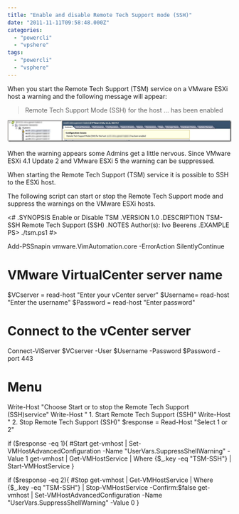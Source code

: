 ```yaml
---
title: "Enable and disable Remote Tech Support mode (SSH)"
date: "2011-11-11T09:58:48.000Z"
categories: 
  - "powercli"
  - "vpshere"
tags: 
  - "powercli"
  - "vsphere"
---
```


When you start the Remote Tech Support (TSM) service on a VMware ESXi host a warning and the following message will appear:

> Remote Tech Support Mode (SSH) for the host … has been enabled

[![image](images/image_thumb1.png "image")](https://www.ivobeerens.nl/wp-content/uploads/2011/11/image20.png)

When the warning appears some Admins get a little nervous. Since VMware ESXi 4.1 Update 2 and VMware ESXi 5 the warning can be suppressed.

When starting the Remote Tech Support (TSM) service it is possible to SSH to the ESXi host.

The following script can start or stop the Remote Tech Support mode and suppress the warnings on the VMware ESXi hosts.

<#
.SYNOPSIS
  Enable or Disable TSM 
.VERSION
 1.0
.DESCRIPTION
  TSM-SSH Remote Tech Support (SSH) 
.NOTES
  Author(s): Ivo Beerens 
.EXAMPLE
  PS> ./tsm.ps1
#>

Add-PSSnapin vmware.VimAutomation.core -ErrorAction SilentlyContinue

# VMware VirtualCenter server name 
$VCserver = read-host "Enter your vCenter server"
$Username= read-host "Enter the username"
$Password = read-host "Enter password"

# Connect to the vCenter server 
Connect-VIServer $VCserver -User $Username -Password $Password -port 443
 
# Menu
Write-Host "Choose Start or to stop the Remote Tech Support (SSH)service"
Write-Host " 1. Start Remote Tech Support (SSH)"
Write-Host " 2. Stop Remote Tech Support (SSH)"
$response = Read-Host "Select 1 or 2"

if ($response -eq 1){
#Start
get-vmhost | Set-VMHostAdvancedConfiguration -Name "UserVars.SuppressShellWarning" -Value 1
get-vmhost | Get-VMHostService | Where {$\_.key -eq "TSM-SSH"} | Start-VMHostService 
}

if ($response -eq 2){
#Stop
get-vmhost | Get-VMHostService | Where {$\_.key -eq "TSM-SSH"} | Stop-VMHostService -Confirm:$false
get-vmhost | Set-VMHostAdvancedConfiguration -Name "UserVars.SuppressShellWarning" -Value 0 
}
